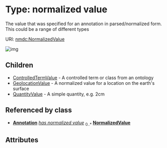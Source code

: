 
# Type: normalized value


The value that was specified for an annotation in parsed/normalized form. This could be a range of different types

URI: [nmdc:NormalizedValue](https://microbiomedata/meta/NormalizedValue)


![img](http://yuml.me/diagram/nofunky;dir:TB/class/\[Annotation]++-%20has%20normalized%20value%200..*>\[NormalizedValue],%20\[NormalizedValue]^-\[QuantityValue],%20\[NormalizedValue]^-\[GeolocationValue],%20\[NormalizedValue]^-\[ControlledTermValue])

## Children

 * [ControlledTermValue](ControlledTermValue.md) - A controlled term or class from an ontology
 * [GeolocationValue](GeolocationValue.md) - A normalized value for a location on the earth's surface
 * [QuantityValue](QuantityValue.md) - A simple quantity, e.g. 2cm

## Referenced by class

 *  **[Annotation](Annotation.md)** *[has normalized value](has_normalized_value.md)*  <sub>0..*</sub>  **[NormalizedValue](NormalizedValue.md)**

## Attributes

